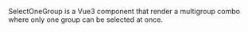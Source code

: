 SelectOneGroup is a Vue3 component that render a multigroup combo where only one group can be selected at once.